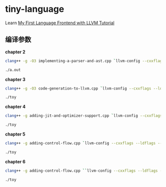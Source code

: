 # tiny-language
Learn [My First Language Frontend with LLVM Tutorial](https://llvm.org/docs/tutorial/MyFirstLanguageFrontend/index.html)


## 编译参数

**chapter 2**

``` bash
clang++ -g -O3 implementing-a-parser-and-ast.cpp `llvm-config --cxxflags`

./a.out
```

**chapter 3**

```bash
clang++ -g -O3 code-generation-to-llvm.cpp `llvm-config --cxxflags --ldflags --system-libs --libs core` -o toy

./toy
```

**chapter 4**

```bash
clang++ -g adding-jit-and-optimizer-support.cpp `llvm-config --cxxflags --ldflags --system-libs --libs core orcjit native` -O3 -o toy

./toy
```

**chapter 5**

```bash
clang++ -g adding-control-flow.cpp `llvm-config --cxxflags --ldflags --system-libs --libs core orcjit native` -O3 -o toy

./toy
```

**chapter 6**

```bash
clang++ -g adding-control-flow.cpp ``llvm-config --cxxflags --ldflags --system-libs --libs core orcjit native` -O3 -o toy

./toy
```